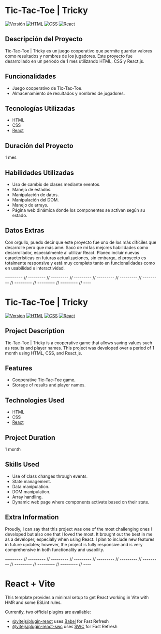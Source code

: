 # Tic-Tac-Toe | Tricky

[![Versión](https://img.shields.io/badge/versión-v1.0.0-blue.svg)](https://github.com/tuusuario/tuproyecto/releases/tag/v1.0.0)
[![HTML](https://img.shields.io/badge/html-5-orange)](https://developer.mozilla.org/es/docs/Web/HTML)
[![CSS](https://img.shields.io/badge/css-3-brightgreen)](https://developer.mozilla.org/es/docs/Web/CSS)
[![React](https://img.shields.io/badge/react-%5E17.0.0-blue)](https://reactjs.org/)

## Descripción del Proyecto

Tic-Tac-Toe | Tricky es un juego cooperativo que permite guardar valores como resultados y nombres de los jugadores. Este proyecto fue desarrollado en un período de 1 mes utilizando HTML, CSS y React.js.

## Funcionalidades

- Juego cooperativo de Tic-Tac-Toe.
- Almacenamiento de resultados y nombres de jugadores.

## Tecnologías Utilizadas

- HTML
- CSS
- [React](https://reactjs.org/)

## Duración del Proyecto

1 mes

## Habilidades Utilizadas

- Uso de cambio de clases mediante eventos.
- Manejo de estados.
- Manipulación de datos.
- Manipulación del DOM.
- Manejo de arrays.
- Página web dinámica donde los componentes se activan según su estado.

## Datos Extras

Con orgullo, puedo decir que este proyecto fue uno de los más difíciles que desarrollé pero que más amé. Sacó de mí las mejores habilidades como desarrollador, especialmente al utilizar React. Planeo incluir nuevas características en futuras actualizaciones, sin embargo, el proyecto es totalmente responsive y está muy completo tanto en funcionalidades como en usabilidad e interactividad.

--------- // --------- // --------- // --------- // --------- // --------- // --------- // --------- // --------- // --------- // ----

# Tic-Tac-Toe | Tricky

[![Version](https://img.shields.io/badge/version-v1.0.0-blue.svg)](https://github.com/yourusername/yourproject/releases/tag/v1.0.0)
[![HTML](https://img.shields.io/badge/html-5-orange)](https://developer.mozilla.org/en/docs/Web/HTML)
[![CSS](https://img.shields.io/badge/css-3-brightgreen)](https://developer.mozilla.org/en/docs/Web/CSS)
[![React](https://img.shields.io/badge/react-%5E17.0.0-blue)](https://reactjs.org/)

## Project Description

Tic-Tac-Toe | Tricky is a cooperative game that allows saving values such as results and player names. This project was developed over a period of 1 month using HTML, CSS, and React.js.

## Features

- Cooperative Tic-Tac-Toe game.
- Storage of results and player names.

## Technologies Used

- HTML
- CSS
- [React](https://reactjs.org/)

## Project Duration

1 month

## Skills Used

- Use of class changes through events.
- State management.
- Data manipulation.
- DOM manipulation.
- Array handling.
- Dynamic web page where components activate based on their state.

## Extra Information

Proudly, I can say that this project was one of the most challenging ones I developed but also one that I loved the most. It brought out the best in me as a developer, especially when using React. I plan to include new features in future updates; however, the project is fully responsive and is very comprehensive in both functionality and usability.

--------- // --------- // --------- // --------- // --------- // --------- // --------- // --------- // --------- // --------- // ----

# React + Vite

This template provides a minimal setup to get React working in Vite with HMR and some ESLint rules.

Currently, two official plugins are available:

- [@vitejs/plugin-react](https://github.com/vitejs/vite-plugin-react/blob/main/packages/plugin-react/README.md) uses [Babel](https://babeljs.io/) for Fast Refresh
- [@vitejs/plugin-react-swc](https://github.com/vitejs/vite-plugin-react-swc) uses [SWC](https://swc.rs/) for Fast Refresh
